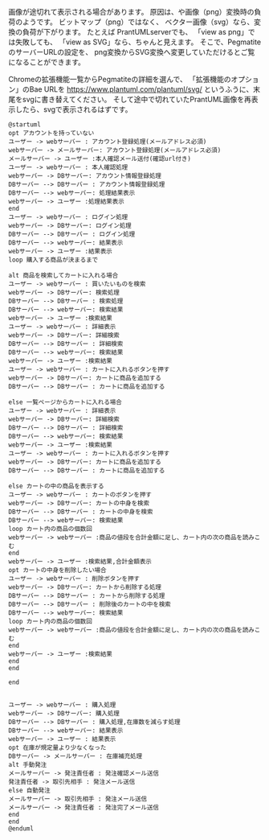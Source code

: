 画像が途切れて表示される場合があります。
原因は、や画像（png）変換時の負荷のようです。
ビットマップ（png）ではなく、
ベクター画像（svg）なら、変換の負荷が下がります。
たとえば PrantUMLserverでも、
「view as png」では失敗しても、
「view as SVG」なら、ちゃんと見えます。
そこで、PegmatiteのサーバーURLの設定を、
png変換からSVG変換へ変更していただけるとご覧になることができます。

 

Chromeの拡張機能一覧からPegmatiteの詳細を選んで、
「拡張機能のオプション」のBae URLを
https://www.plantuml.com/plantuml/svg/
というふうに、末尾をsvgに書き替えてください。
そして途中で切れていたPrantUML画像を再表示したら、svgで表示されるはずです。

```uml
@startuml
opt アカウントを持っていない
ユーザー -> webサーバー : アカウント登録処理(メールアドレス必須)
webサーバー -> メールサーバー: アカウント登録処理(メールアドレス必須)
メールサーバー -> ユーザー :本人確認メール送付(確認url付き)
ユーザー -> webサーバー : 本人確認処理
webサーバー -> DBサーバー: アカウント情報登録処理
DBサーバー --> DBサーバー : アカウント情報登録処理
DBサーバー --> webサーバー: 処理結果表示
webサーバー -> ユーザー :処理結果表示
end
ユーザー -> webサーバー : ログイン処理
webサーバー -> DBサーバー: ログイン処理
DBサーバー --> DBサーバー : ログイン処理
DBサーバー --> webサーバー: 結果表示
webサーバー -> ユーザー :結果表示
loop 購入する商品が決まるまで

alt 商品を検索してカートに入れる場合
ユーザー -> webサーバー : 買いたいものを検索
webサーバー -> DBサーバー: 検索処理
DBサーバー --> DBサーバー : 検索処理
DBサーバー --> webサーバー: 検索結果
webサーバー -> ユーザー :検索結果
ユーザー -> webサーバー : 詳細表示
webサーバー -> DBサーバー: 詳細検索
DBサーバー --> DBサーバー : 詳細検索
DBサーバー --> webサーバー: 検索結果
webサーバー -> ユーザー :検索結果
ユーザー -> webサーバー : カートに入れるボタンを押す
webサーバー -> DBサーバー: カートに商品を追加する
DBサーバー --> DBサーバー : カートに商品を追加する

else 一覧ページからカートに入れる場合
ユーザー -> webサーバー : 詳細表示
webサーバー -> DBサーバー: 詳細検索
DBサーバー --> DBサーバー : 詳細検索
DBサーバー --> webサーバー: 検索結果
webサーバー -> ユーザー :検索結果
ユーザー -> webサーバー : カートに入れるボタンを押す
webサーバー -> DBサーバー: カートに商品を追加する
DBサーバー --> DBサーバー : カートに商品を追加する

else カートの中の商品を表示する
ユーザー -> webサーバー : カートのボタンを押す
webサーバー -> DBサーバー: カートの中身を検索
DBサーバー --> DBサーバー : カートの中身を検索
DBサーバー --> webサーバー: 検索結果
loop カート内の商品の個数回
webサーバー -> webサーバー :商品の値段を合計金額に足し、カート内の次の商品を読みこむ
end
webサーバー -> ユーザー :検索結果,合計金額表示
opt カートの中身を削除したい場合
ユーザー -> webサーバー : 削除ボタンを押す
webサーバー -> DBサーバー: カートから削除する処理
DBサーバー --> DBサーバー : カートから削除する処理
DBサーバー --> DBサーバー : 削除後のカートの中を検索
DBサーバー --> webサーバー: 検索結果
loop カート内の商品の個数回
webサーバー -> webサーバー :商品の値段を合計金額に足し、カート内の次の商品を読みこむ
end
webサーバー -> ユーザー :検索結果
end
end

end


ユーザー -> webサーバー : 購入処理
webサーバー -> DBサーバー: 購入処理
DBサーバー --> DBサーバー : 購入処理,在庫数を減らす処理
DBサーバー --> webサーバー: 結果表示
webサーバー -> ユーザー : 結果表示
opt 在庫が規定量より少なくなった
DBサーバー -> メールサーバー : 在庫補充処理
alt 手動発注
メールサーバー -> 発注責任者 : 発注確認メール送信
発注責任者 -> 取引先相手 : 発注メール送信
else 自動発注
メールサーバー -> 取引先相手 : 発注メール送信
メールサーバー -> 発注責任者 : 発注完了メール送信
end
end
@enduml
```
